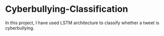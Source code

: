 # Cyberbullying-Classification
In this project, I have used LSTM architecture to classify whether a tweet is cyberbullying.
